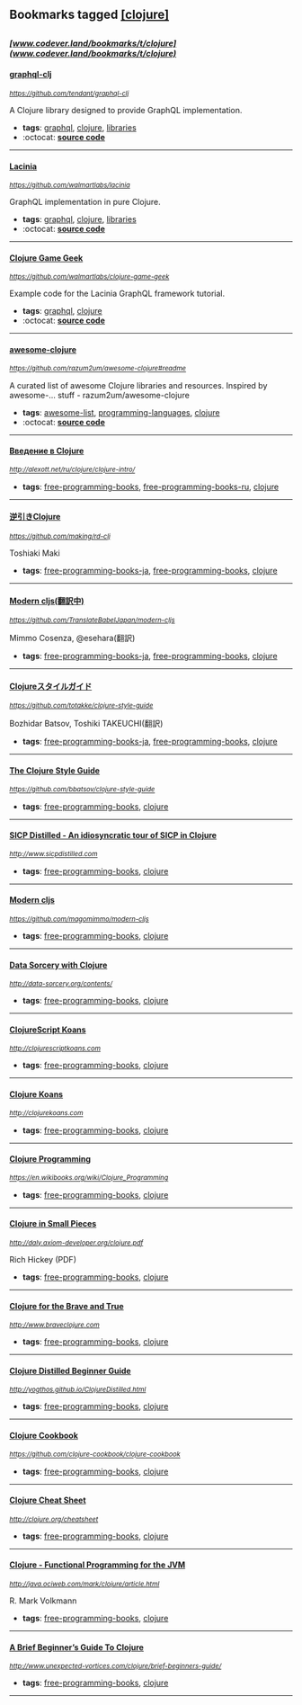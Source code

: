 ## Bookmarks tagged [[clojure]](https://www.codever.land/search?q=[clojure])

_<sup><sup>[www.codever.land/bookmarks/t/clojure](www.codever.land/bookmarks/t/clojure)</sup></sup>_
---
#### [graphql-clj](https://github.com/tendant/graphql-clj)
_<sup>https://github.com/tendant/graphql-clj</sup>_

A Clojure library designed to provide GraphQL implementation.
* **tags**: [graphql](../tagged/graphql.md), [clojure](../tagged/clojure.md), [libraries](../tagged/libraries.md)
* :octocat: **[source code](https://github.com/tendant/graphql-clj)**
---
#### [Lacinia](https://github.com/walmartlabs/lacinia)
_<sup>https://github.com/walmartlabs/lacinia</sup>_

GraphQL implementation in pure Clojure.
* **tags**: [graphql](../tagged/graphql.md), [clojure](../tagged/clojure.md), [libraries](../tagged/libraries.md)
* :octocat: **[source code](https://github.com/walmartlabs/lacinia)**
---
#### [Clojure Game Geek](https://github.com/walmartlabs/clojure-game-geek)
_<sup>https://github.com/walmartlabs/clojure-game-geek</sup>_

Example code for the Lacinia GraphQL framework tutorial.
* **tags**: [graphql](../tagged/graphql.md), [clojure](../tagged/clojure.md)
* :octocat: **[source code](https://github.com/walmartlabs/clojure-game-geek)**
---
#### [awesome-clojure](https://github.com/razum2um/awesome-clojure#readme)
_<sup>https://github.com/razum2um/awesome-clojure#readme</sup>_

A curated list of awesome Clojure libraries and resources. Inspired by awesome-... stuff - razum2um/awesome-clojure
* **tags**: [awesome-list](../tagged/awesome-list.md), [programming-languages](../tagged/programming-languages.md), [clojure](../tagged/clojure.md)
* :octocat: **[source code](https://github.com/razum2um/awesome-clojure#readme)**
---
#### [Введение в Clojure](http://alexott.net/ru/clojure/clojure-intro/)
_<sup>http://alexott.net/ru/clojure/clojure-intro/</sup>_

* **tags**: [free-programming-books](../tagged/free-programming-books.md), [free-programming-books-ru](../tagged/free-programming-books-ru.md), [clojure](../tagged/clojure.md)
---
#### [逆引きClojure](https://github.com/making/rd-clj)
_<sup>https://github.com/making/rd-clj</sup>_

Toshiaki Maki
* **tags**: [free-programming-books-ja](../tagged/free-programming-books-ja.md), [free-programming-books](../tagged/free-programming-books.md), [clojure](../tagged/clojure.md)
---
#### [Modern cljs(翻訳中)](https://github.com/TranslateBabelJapan/modern-cljs)
_<sup>https://github.com/TranslateBabelJapan/modern-cljs</sup>_

Mimmo Cosenza, @esehara(翻訳)
* **tags**: [free-programming-books-ja](../tagged/free-programming-books-ja.md), [free-programming-books](../tagged/free-programming-books.md), [clojure](../tagged/clojure.md)
---
#### [Clojureスタイルガイド](https://github.com/totakke/clojure-style-guide)
_<sup>https://github.com/totakke/clojure-style-guide</sup>_

Bozhidar Batsov, Toshiki TAKEUCHI(翻訳)
* **tags**: [free-programming-books-ja](../tagged/free-programming-books-ja.md), [free-programming-books](../tagged/free-programming-books.md), [clojure](../tagged/clojure.md)
---
#### [The Clojure Style Guide](https://github.com/bbatsov/clojure-style-guide)
_<sup>https://github.com/bbatsov/clojure-style-guide</sup>_

* **tags**: [free-programming-books](../tagged/free-programming-books.md), [clojure](../tagged/clojure.md)
---
#### [SICP Distilled - An idiosyncratic tour of SICP in Clojure](http://www.sicpdistilled.com)
_<sup>http://www.sicpdistilled.com</sup>_

* **tags**: [free-programming-books](../tagged/free-programming-books.md), [clojure](../tagged/clojure.md)
---
#### [Modern cljs](https://github.com/magomimmo/modern-cljs)
_<sup>https://github.com/magomimmo/modern-cljs</sup>_

* **tags**: [free-programming-books](../tagged/free-programming-books.md), [clojure](../tagged/clojure.md)
---
#### [Data Sorcery with Clojure](http://data-sorcery.org/contents/)
_<sup>http://data-sorcery.org/contents/</sup>_

* **tags**: [free-programming-books](../tagged/free-programming-books.md), [clojure](../tagged/clojure.md)
---
#### [ClojureScript Koans](http://clojurescriptkoans.com)
_<sup>http://clojurescriptkoans.com</sup>_

* **tags**: [free-programming-books](../tagged/free-programming-books.md), [clojure](../tagged/clojure.md)
---
#### [Clojure Koans](http://clojurekoans.com)
_<sup>http://clojurekoans.com</sup>_

* **tags**: [free-programming-books](../tagged/free-programming-books.md), [clojure](../tagged/clojure.md)
---
#### [Clojure Programming](https://en.wikibooks.org/wiki/Clojure_Programming)
_<sup>https://en.wikibooks.org/wiki/Clojure_Programming</sup>_

* **tags**: [free-programming-books](../tagged/free-programming-books.md), [clojure](../tagged/clojure.md)
---
#### [Clojure in Small Pieces](http://daly.axiom-developer.org/clojure.pdf)
_<sup>http://daly.axiom-developer.org/clojure.pdf</sup>_

Rich Hickey (PDF)
* **tags**: [free-programming-books](../tagged/free-programming-books.md), [clojure](../tagged/clojure.md)
---
#### [Clojure for the Brave and True](http://www.braveclojure.com)
_<sup>http://www.braveclojure.com</sup>_

* **tags**: [free-programming-books](../tagged/free-programming-books.md), [clojure](../tagged/clojure.md)
---
#### [Clojure Distilled Beginner Guide](http://yogthos.github.io/ClojureDistilled.html)
_<sup>http://yogthos.github.io/ClojureDistilled.html</sup>_

* **tags**: [free-programming-books](../tagged/free-programming-books.md), [clojure](../tagged/clojure.md)
---
#### [Clojure Cookbook](https://github.com/clojure-cookbook/clojure-cookbook)
_<sup>https://github.com/clojure-cookbook/clojure-cookbook</sup>_

* **tags**: [free-programming-books](../tagged/free-programming-books.md), [clojure](../tagged/clojure.md)
---
#### [Clojure Cheat Sheet](http://clojure.org/cheatsheet)
_<sup>http://clojure.org/cheatsheet</sup>_

* **tags**: [free-programming-books](../tagged/free-programming-books.md), [clojure](../tagged/clojure.md)
---
#### [Clojure - Functional Programming for the JVM](http://java.ociweb.com/mark/clojure/article.html)
_<sup>http://java.ociweb.com/mark/clojure/article.html</sup>_

R. Mark Volkmann
* **tags**: [free-programming-books](../tagged/free-programming-books.md), [clojure](../tagged/clojure.md)
---
#### [A Brief Beginner’s Guide To Clojure](http://www.unexpected-vortices.com/clojure/brief-beginners-guide/)
_<sup>http://www.unexpected-vortices.com/clojure/brief-beginners-guide/</sup>_

* **tags**: [free-programming-books](../tagged/free-programming-books.md), [clojure](../tagged/clojure.md)
---
